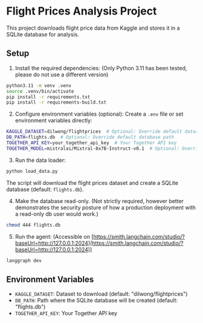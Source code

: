 # Flight Prices Analysis Project

This project downloads flight price data from Kaggle and stores it in a SQLite database for analysis.

## Setup

1. Install the required dependencies: (Only Python 3.11 has been tested, please do not use a different version)
```bash
python3.11 -m venv .venv
source .venv/bin/activate
pip install -r requirements.txt
pip install -r requirements-build.txt
```

2. Configure environment variables (optional):
Create a `.env` file or set environment variables directly:
```bash
KAGGLE_DATASET=dilwong/flightprices  # Optional: Override default dataset
DB_PATH=flights.db  # Optional: Override default database path
TOGETHER_API_KEY=your_together_api_key  # Your Together API key
TOGETHER_MODEL=mistralai/Mixtral-8x7B-Instruct-v0.1  # Optional: Override default model
```

3. Run the data loader:
```bash
python load_data.py
```

The script will download the flight prices dataset and create a SQLite database (default: `flights.db`).

4. Make the database read-only. (Not strictly required, however better demonstrates the security posture of how a production deployment with a read-only db user would work.)
```bash
chmod 444 flights.db
```

5. Run the agent: (Accessible on [https://smith.langchain.com/studio/?baseUrl=http://127.0.0.1:2024](https://smith.langchain.com/studio/?baseUrl=http://127.0.0.1:2024))
```bash
langgraph dev
```


## Environment Variables

- `KAGGLE_DATASET`: Dataset to download (default: "dilwong/flightprices")
- `DB_PATH`: Path where the SQLite database will be created (default: "flights.db")
- `TOGETHER_API_KEY`: Your Together API key
